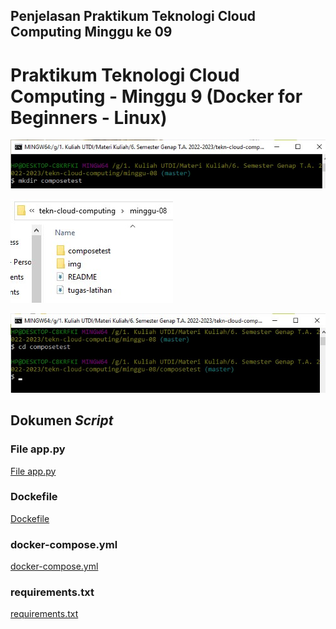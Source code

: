 
## Penjelasan Praktikum Teknologi Cloud Computing Minggu ke 09

# Praktikum Teknologi Cloud Computing - Minggu 9 (Docker for Beginners - Linux)

![](img/img1.jpg)

![](img/img2.jpg)

![](img/img3.jpg)

## Dokumen _Script_

### File app.py

[File app.py](https://github.com/danisapriyanto/tekn-cloud-computing/blob/master/minggu-08/app.py)

### Dockefile

[Dockefile](https://github.com/danisapriyanto/tekn-cloud-computing/blob/master/minggu-08/Dockerfile.txt)

### docker-compose.yml

[docker-compose.yml](https://github.com/danisapriyanto/tekn-cloud-computing/blob/master/minggu-08/docker-compose.yml)

### requirements.txt

[requirements.txt](https://github.com/danisapriyanto/tekn-cloud-computing/blob/master/minggu-08/requirements.txt)

